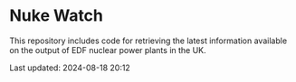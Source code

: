 # Nuke Watch

This repository includes code for retrieving the latest information available on the output of EDF nuclear power plants in the UK.

Last updated: 2024-08-18 20:12